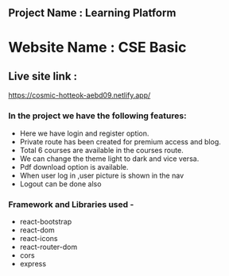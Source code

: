 ## Project Name : Learning Platform


# Website Name : CSE Basic

## Live site link :
https://cosmic-hotteok-aebd09.netlify.app/

### In the project we have the following features:
- Here we have login and register option.
- Private route has been created for premium access and blog.
- Total 6 courses are available in the courses route.
- We can change the theme light to dark and vice versa.
- Pdf download option is available.
- When user log in ,user picture is shown in the nav 
- Logout can be done also


### Framework and Libraries used -
- react-bootstrap
- react-dom
- react-icons
- react-router-dom
- cors
- express
